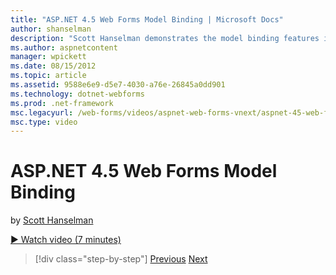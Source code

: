 ```yaml
---
title: "ASP.NET 4.5 Web Forms Model Binding | Microsoft Docs"
author: shanselman
description: "Scott Hanselman demonstrates the model binding features in ASP.NET 4.5"
ms.author: aspnetcontent
manager: wpickett
ms.date: 08/15/2012
ms.topic: article
ms.assetid: 9588e6e9-d5e7-4030-a76e-26845a0dd901
ms.technology: dotnet-webforms
ms.prod: .net-framework
msc.legacyurl: /web-forms/videos/aspnet-web-forms-vnext/aspnet-45-web-forms-model-binding
msc.type: video
---
```

ASP.NET 4.5 Web Forms Model Binding
====================
by [Scott Hanselman](https://github.com/shanselman)

[&#9654; Watch video (7 minutes)](https://channel9.msdn.com/Blogs/ASP-NET-Site-Videos/aspnet-45-web-forms-model-binding)

>[!div class="step-by-step"]
[Previous](aspnet-vnext-videos-model-binding-part-3-updating.md)
[Next](aspnet-45-web-forms-strong-typed-data-controls.md)